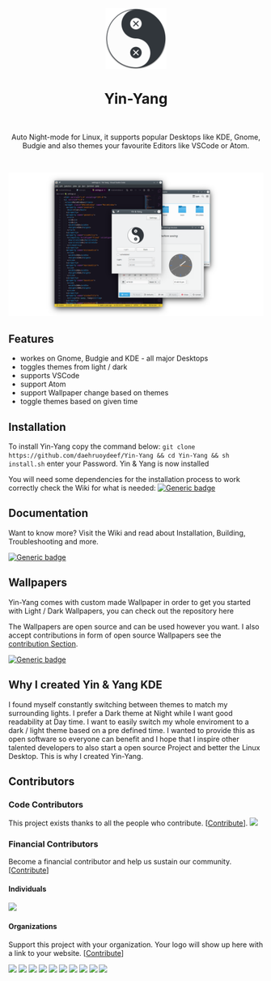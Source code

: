 <p align="center">
  <img alt="Yin-Yang" title="Yin & Yang" src="./src/ui/assets/icon.png" height="120">


<h1 align="center"> Yin-Yang </h1> <br>
<p align="center">
   Auto Night-mode for Linux, it supports popular Desktops like KDE, Gnome, Budgie and also themes your favourite Editors like VSCode or Atom. 
</p>

<p align="center">
    <img alt="" title="YinYang" src="https://img.shields.io/badge/Yin&Yang-2.0-blue">
    <img alt="" title="YinYang" src="https://img.shields.io/badge/License-MIT-blue">
    <img alt="" title="YinYang" src="https://badges.frapsoft.com/os/v1/open-source.svg?v=103">
    <img alt="" title="YinYang" src="https://img.shields.io/badge/Build%20with-Python-yellow">
  

<p align="center">
  <img alt="Yin-Yang" title="Yin & Yang" src="assets/header.png">


## Features

* workes on Gnome, Budgie and KDE - all major Desktops
* toggles themes from light / dark
* supports VSCode
* support Atom
* support Wallpaper change based on themes
* toggle themes based on given time

## Installation
To install Yin-Yang copy the command below:
`git clone https://github.com/daehruoydeef/Yin-Yang && cd Yin-Yang && sh install.sh`
enter your Password.
Yin & Yang is now installed

You will need some dependencies for the installation process to work correctly check the Wiki for what is needed:
[![Generic badge](https://img.shields.io/badge/see-Wiki-BLUE.svg)](<https://github.com/daehruoydeef/Yin-Yang/wiki>)

## Documentation

Want to know more? Visit the Wiki and read about Installation, Building, Troubleshooting and more.

[![Generic badge](https://img.shields.io/badge/Visit-Wiki-BLUE.svg)](<https://github.com/daehruoydeef/Yin-Yang/wiki>)



## Wallpapers

Yin-Yang comes with custom made Wallpaper in order to get you started with Light / Dark Wallpapers, you can check out the repository here

The Wallpapers are open source and can be used however you want. I also accept contributions in form of open source Wallpapers see the [contribution Section](https://github.com/daehruoydeef/Yin-Yang/wiki/Supporting-Yin-Yang#create-yin-yang-wallpapers).

[![Generic badge](https://img.shields.io/badge/Get-Wallpapers-BLUE.svg)](https://github.com/daehruoydeef/Wallpaper-yin-yang)



## Why I created Yin & Yang KDE

I found myself constantly switching between themes to match my surrounding lights. I prefer a Dark theme at Night while I want good readability at Day time. I want to easily switch my whole enviroment to a dark / light theme based on a pre defined time. I wanted to provide this as open software so everyone can benefit and I hope that I inspire other talented developers to also start a open source Project and better the Linux Desktop. This is why I created Yin-Yang.




## Contributors

### Code Contributors

This project exists thanks to all the people who contribute. [[Contribute](CONTRIBUTING.md)].
<a href="https://github.com/daehruoydeef/Yin-Yang/graphs/contributors"><img src="https://opencollective.com/Yin-Yang/contributors.svg?width=890&button=false" /></a>

### Financial Contributors

Become a financial contributor and help us sustain our community. [[Contribute](https://opencollective.com/Yin-Yang/contribute)]

#### Individuals

<a href="https://opencollective.com/Yin-Yang"><img src="https://opencollective.com/Yin-Yang/individuals.svg?width=890"></a>

#### Organizations

Support this project with your organization. Your logo will show up here with a link to your website. [[Contribute](https://opencollective.com/Yin-Yang/contribute)]

<a href="https://opencollective.com/Yin-Yang/organization/0/website"><img src="https://opencollective.com/Yin-Yang/organization/0/avatar.svg"></a>
<a href="https://opencollective.com/Yin-Yang/organization/1/website"><img src="https://opencollective.com/Yin-Yang/organization/1/avatar.svg"></a>
<a href="https://opencollective.com/Yin-Yang/organization/2/website"><img src="https://opencollective.com/Yin-Yang/organization/2/avatar.svg"></a>
<a href="https://opencollective.com/Yin-Yang/organization/3/website"><img src="https://opencollective.com/Yin-Yang/organization/3/avatar.svg"></a>
<a href="https://opencollective.com/Yin-Yang/organization/4/website"><img src="https://opencollective.com/Yin-Yang/organization/4/avatar.svg"></a>
<a href="https://opencollective.com/Yin-Yang/organization/5/website"><img src="https://opencollective.com/Yin-Yang/organization/5/avatar.svg"></a>
<a href="https://opencollective.com/Yin-Yang/organization/6/website"><img src="https://opencollective.com/Yin-Yang/organization/6/avatar.svg"></a>
<a href="https://opencollective.com/Yin-Yang/organization/7/website"><img src="https://opencollective.com/Yin-Yang/organization/7/avatar.svg"></a>
<a href="https://opencollective.com/Yin-Yang/organization/8/website"><img src="https://opencollective.com/Yin-Yang/organization/8/avatar.svg"></a>
<a href="https://opencollective.com/Yin-Yang/organization/9/website"><img src="https://opencollective.com/Yin-Yang/organization/9/avatar.svg"></a>
